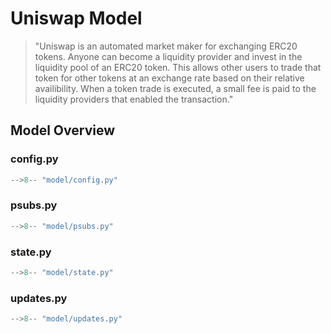 # Uniswap Model
> "Uniswap is an automated market maker for exchanging ERC20 tokens. Anyone can become a liquidity provider and invest in the liquidity pool of an ERC20 token. This allows other users to trade that token for other tokens at an exchange rate based on their relative availibility. When a token trade is executed, a small fee is paid to the liquidity providers that enabled the transaction."

## Model Overview
### config.py
```python
-->8-- "model/config.py"
```

### psubs.py
```python
-->8-- "model/psubs.py"
```

### state.py
```python
-->8-- "model/state.py"
```

### updates.py
```python
-->8-- "model/updates.py"
```